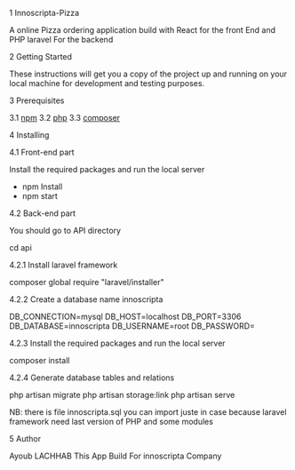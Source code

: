 1 Innoscripta-Pizza

A online Pizza ordering application build with React for the front End  and PHP laravel For the backend


2 Getting Started

These instructions will get you a copy of the project up and running on your local machine for development and testing purposes.



3 Prerequisites

3.1 [npm](https://www.npmjs.com/get-npm) 
3.2 [php](http://php.net/)
3.3 [composer](https://getcomposer.org/)




4 Installing



4.1 Front-end part

Install the required packages and run the local server

- npm Install
- npm start



4.2 Back-end part

You should go to API directory 

cd api 

4.2.1 Install laravel framework


composer global require "laravel/installer"


4.2.2 Create a database name innoscripta 


DB_CONNECTION=mysql
DB_HOST=localhost
DB_PORT=3306
DB_DATABASE=innoscripta
DB_USERNAME=root
DB_PASSWORD=


4.2.3 Install the required packages and run the local server


composer install



4.2.4 Generate database tables and relations

php artisan migrate
php artisan storage:link
php artisan serve


NB: there is file innoscripta.sql you can import juste in case because laravel framework need last version of PHP and some modules 



5 Author

Ayoub LACHHAB
This App Build For innoscripta Company 
